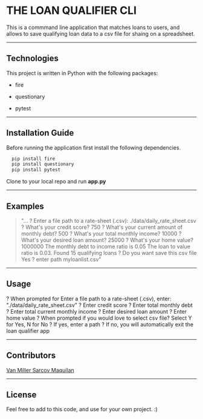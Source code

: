 

# THE LOAN QUALIFIER CLI

This is a commmand line application that matches loans to users, and allows to save qualifying loan data to a csv file for shaing on a spreadsheet. 


---

## Technologies

This project is written in Python with the following packages:

* fire 

* questionary 

* pytest



---

## Installation Guide

Before running the application first install the following dependencies.

```python
  pip install fire
  pip install questionary
  pip install pytest
```
Clone to your local repo and run **app.py**

---

## Examples


>"...
? Enter a file path to a rate-sheet (.csv): ./data/daily_rate_sheet.csv
? What's your credit score? 750
? What's your current amount of monthly debt? 500
? What's your total monthly income? 10000
? What's your desired loan amount? 25000
? What's your home value? 1000000
The monthly debt to income ratio is 0.05
The loan to value ratio is 0.03.
Found 15 qualifying loans
? Do you want save this csv file Yes
? enter path myloanlist.csv"




---

## Usage

? When prompted for Enter a file path to a rate-sheet (.csv), 
    enter: "./data/daily_rate_sheet.csv"
? Enter credit score
? Enter total monthly debt
? Enter total current monthly income
? Enter desired loan amount
? Enter home value
? When prompted if you would love to select csv file? Select Y for Yes, N for No
? If yes, enter a path 
? If no, you will automatically exit the loan qualifier app


---

## Contributors

[Van Miller Sarcov Maquilan](https://www.linkedin.com/in/van-miller-sarcov-maquilan-20b472202/) 


---

## License

Feel free to add to this code, and use for your own project. :)
